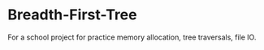 # Breadth-First-Tree

For a school project for practice memory allocation, tree traversals, file IO.
